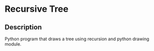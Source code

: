 # Recursive Tree

## Description
Python program that draws a tree using recursion and python drawing module.
